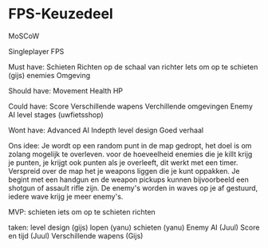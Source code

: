 # FPS-Keuzedeel
MoSCoW

Singleplayer FPS


Must have:
Schieten
Richten op de schaal van richter
Iets om op te schieten (gijs) enemies
Omgeving

Should have:
Movement
Health HP

Could have:
Score
Verschillende wapens
Verchillende omgevingen
Enemy AI
level stages (uwfietsshop)

Wont have:
Advanced AI
Indepth level design
Goed verhaal


Ons idee:
Je wordt op een random punt in de map gedropt, het doel is om zolang mogelijk te overleven.
voor de hoeveelheid enemies die je killt krijg je punten, je krijgt ook punten als je overleeft,
dit werkt met een timer. Verspreid over de map het je weapons liggen die je kunt oppakken.
Je begint met een handgun en de weapon pickups kunnen bijvoorbeeld een shotgun of assault rifle zijn.
De enemy's worden in waves op je af gestuurd, iedere wave krijg je meer enemy's.


MVP:
schieten
iets om op te schieten
richten

taken:
level design (gijs)
lopen (yanu)
schieten (yanu)
Enemy AI (Juul)
Score en tijd (Juul)
Verschillende wapens (Gijs)

 











